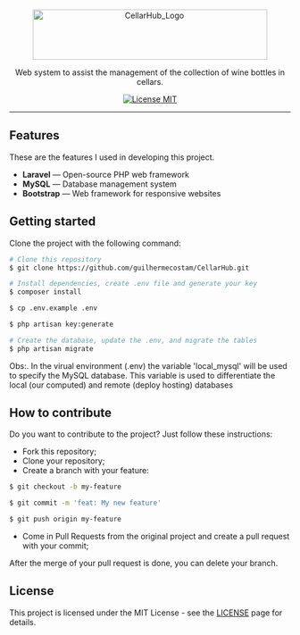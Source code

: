 
<p align="center">
<br>
<img src="http://arioliveira.duckdns.org:3110/alunos/GuilhermeC/cellarhub_logo.PNG" height="90" width="420" alt="CellarHub_Logo">
</p>

<p align="center">Web system to assist the management of the collection of wine bottles in cellars.</p>

<p align="center">
  <a href="https://opensource.org/licenses/MIT">
    <img src="https://img.shields.io/badge/License-MIT-blue.svg" alt="License MIT">
  </a>
</p>

<hr />

## Features

These are the features I used in developing this project.

- **Laravel** — Open-source PHP web framework
- **MySQL** — Database management system
- **Bootstrap** — Web framework for responsive websites

## Getting started

Clone the project with the following command:

```bash
# Clone this repository
$ git clone https://github.com/guilhermecostam/CellarHub.git

# Install dependencies, create .env file and generate your key
$ composer install

$ cp .env.example .env

$ php artisan key:generate

# Create the database, update the .env, and migrate the tables
$ php artisan migrate
```
Obs:. In the virual environment (.env) the variable 'local_mysql' will be used to specify the MySQL database. This variable is used to differentiate the local (our computed) and remote (deploy hosting) databases

## How to contribute
Do you want to contribute to the project? Just follow these instructions:

- Fork this repository;
- Clone your repository;
- Create a branch with your feature:
```bash
$ git checkout -b my-feature

$ git commit -m 'feat: My new feature'

$ git push origin my-feature
```

- Come in Pull Requests from the original project and create a pull request with your commit;

After the merge of your pull request is done, you can delete your branch.

## License

This project is licensed under the MIT License - see the [LICENSE](https://github.com/guilhermecostam/CellarHub/blob/main/LICENSE) page for details.
